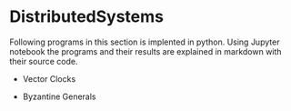# DistributedSystems

Following programs in this section is implented in python. Using Jupyter notebook the programs and their results are explained in markdown with their source code.

* Vector Clocks

* Byzantine Generals

